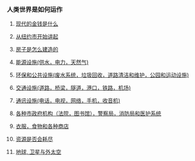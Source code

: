 ### 人类世界是如何运作

1. <a href="/money">现代的金钱是什么</a>

1. <a href="/city">从纽约市开始讲起</a>

1. <a href="/building">房子是怎么建造的</a>

1. <a href="/utility">能源设施(供水，电力，天然气)</a>

1. <a href="/environment">环保和公共设施(废水系统，垃圾回收，道路清洁和维护，公园和运动设施)</a>

1. <a href="/transportation">交通设施(道路，桥梁，隧道，港口，铁路，机场)</a>

1. <a href="/communication">通讯设施(电话，电视，网络，手机，收音机)</a>

1. <a href="/government">各种市政府机构（法院，图书馆），警察局，消防局和医护系统</a>

1. <a href="/shop">衣服，食物和各种商店</a>

1. <a href="/resource">资源是否会耗尽</a>

1. <a href="/planets">地球, 卫星与外太空</a>
		